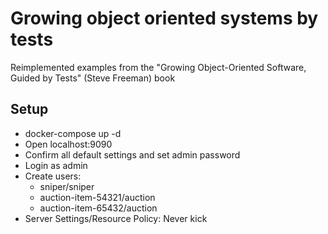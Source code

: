 # Growing object oriented systems by tests

Reimplemented examples from the "Growing Object-Oriented Software, Guided by Tests" (Steve Freeman) book

## Setup
* docker-compose up -d
* Open localhost:9090
* Confirm all default settings and set admin password
* Login as admin
* Create users:
    * sniper/sniper
    * auction-item-54321/auction
    * auction-item-65432/auction
* Server Settings/Resource Policy: Never kick

